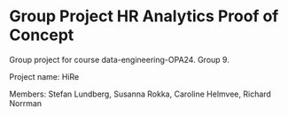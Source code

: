 # Group Project HR Analytics Proof of Concept

Group project for course data-engineering-OPA24. Group 9.

Project name: HiRe

Members:
Stefan Lundberg, Susanna Rokka, Caroline Helmvee, Richard Norrman
